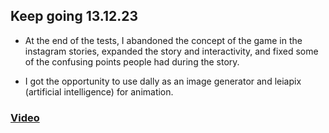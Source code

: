 ## Keep going 13.12.23

- At the end of the tests, I abandoned the concept of the game in the instagram stories, expanded the story and interactivity, and fixed some of the confusing points people had during the story.

- I got the opportunity to use dally as an image generator and leiapix (artificial intelligence) for animation.

### <a href="https://www.tumblr.com/thesis-blog-mariia-gulkova/737038730802626560/draft131223?source=share">Video</a>

